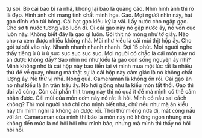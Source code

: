 tự sôi. Bỏ cái bao bì ra nhá, không lại bảo là quảng cáo. Nhìn hình ảnh thì rõ là đẹp. Hình ảnh chỉ mang tính chất minh họa. Gạo.  Mọi người nhìn này, hạt gạo dính vào túi bóng. Cái hạt gạo kiểu ký lạ vãi. Lấy nước cho ngập gạo. Cho sơ tí nước tương vào luôn đi. Ôi cái gạo này nó gặp nước ấy, nó vón cục luôn này. Không biết đây là gạo gì luôn. Gói thịt nó mỏng như tờ giấy. Nào cho ra xem được nhiều không nhá. Mùi như kiểu là cái mùi thịt hộp ấy. Cho gói tự sôi vào này. Nhanh nhanh nhanh nhanh. Đợi 15 phút. Mọi người nghe thấy tiếng ù ù ù ù sục sục sục sục sục. Mọi người có chắc là cái món này nó ăn được không đấy? Sao nhìn nó như kiểu là gạo còn sống nguyên ấy nhỉ? Mình không nhớ là cái hộp này bao tiền tại vì mình mua một lúc rất là nhiều thứ để về quay, nhưng mà thật sự là cái hộp này cảm giác là nó không chất lượng ấy. Nè thử vị nhá. Nóng quá. Cameraman là không ổn rồi. Cái gạo ăn nó như kiểu là ăn trân trâu ấy. Nó hơi giống như là kiểu món tất thối. Gạo thì dai vô cùng. Còn cái phần thịt trong này thì nó quá ít để mà mình có thể cảm nhận được. Cái mùi của món cơm này nó rất là hôi. Mình có nấu sai cách không? Thì mọi người nhớ chỉ cho mình biết nhá, chứ nếu như mà ăn kiểu này thì mình nghĩ là không ăn được rồi. Thôi thử miếng nữa đi, mất công nấu với ăn. Cameraman của mình thì bảo là món này nó không ngon nhưng mà không đến mức là nó hôi hôi như mình bảo, nhưng mà mình thì thấy nó hôi hôi hôi.
